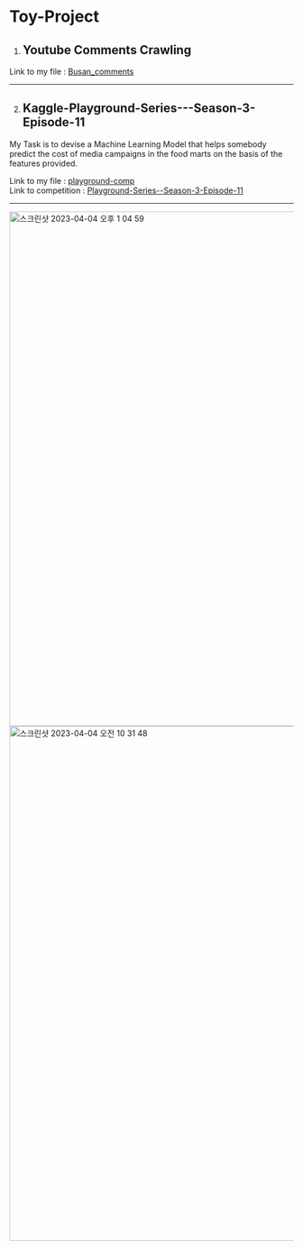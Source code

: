 # Toy-Project

1. ## Youtube Comments Crawling 
Link to my file : <a href='https://github.com/imymemineyay/Toy-Project/blob/main/Busan_comments.ipynb'> Busan_comments </a>
<hr>


2. ## Kaggle-Playground-Series---Season-3-Episode-11
My Task is to devise a Machine Learning Model that helps somebody predict the cost of media campaigns in the food marts on the basis of the features provided.

Link to my file : <a href='https://github.com/imymemineyay/Toy-Project/blob/main/playground-comp.ipynb'> playground-comp </a> <br>
Link to competition : <a href='https://www.kaggle.com/competitions/playground-series-s3e11/data'> Playground-Series--Season-3-Episode-11 </a> <hr>

<img width="913" alt="스크린샷 2023-04-04 오후 1 04 59" src="https://user-images.githubusercontent.com/117002193/229729922-f715016b-be51-484a-9264-bb877fb0b4b9.png"> <img width="913" alt="스크린샷 2023-04-04 오전 10 31 48" src="https://user-images.githubusercontent.com/117002193/229729940-f9cd40d9-22f9-48fd-84df-0488e689cff3.png">
